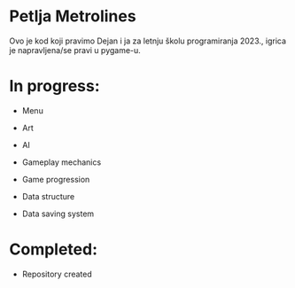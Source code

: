 # Petlja Metrolines

Ovo je kod koji pravimo Dejan i ja za letnju školu programiranja 2023., igrica je napravljena/se pravi u pygame-u.


# In progress:
* Menu

* Art

* AI

* Gameplay mechanics

* Game progression

* Data structure

* Data saving system

# Completed:

* Repository created

